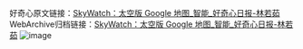 好奇心原文链接：[SkyWatch：太空版 Google 地图_智能_好奇心日报-林若茹](https://www.qdaily.com/articles/928.html)
WebArchive归档链接：[SkyWatch：太空版 Google 地图_智能_好奇心日报-林若茹](http://web.archive.org/web/20190623145624/https://www.qdaily.com/articles/928.html)
![image](http://ww3.sinaimg.cn/large/007d5XDply1g3v44sanwdj30u02mhe81)